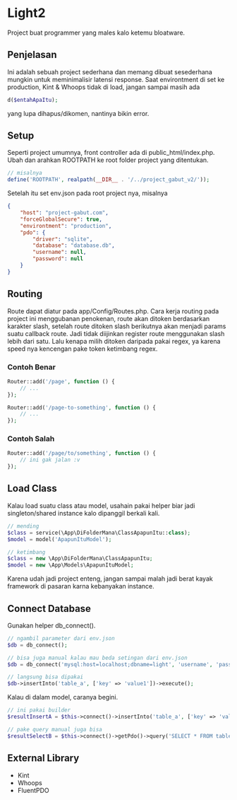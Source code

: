# Light2
Project buat programmer yang males kalo ketemu bloatware.

## Penjelasan
Ini adalah sebuah project sederhana dan memang dibuat sesederhana mungkin untuk meminimalisir latensi response.
Saat environtment di set ke production, Kint & Whoops tidak di load, jangan sampai masih ada
```php
d($entahApaItu);
```
yang lupa dihapus/dikomen, nantinya bikin error.

## Setup
Seperti project umumnya, front controller ada di public_html/index.php.
Ubah dan arahkan ROOTPATH ke root folder project yang ditentukan.
```php
// misalnya
define('ROOTPATH', realpath(__DIR__ . '/../project_gabut_v2/'));
```
Setelah itu set env.json pada root project nya, misalnya
```json
{
    "host": "project-gabut.com",
    "forceGlobalSecure": true,
    "environtment": "production",
    "pdo": {
        "driver": "sqlite",
        "database": "database.db",
        "username": null,
        "password": null
    }
}
```

## Routing
Route dapat diatur pada app/Config/Routes.php.
Cara kerja routing pada project ini menggubanan penokenan,
route akan ditoken berdasarkan karakter slash, setelah route ditoken slash berikutnya
akan menjadi params suatu callback route.
Jadi tidak diijinkan register route menggunakan slash lebih dari satu.
Lalu kenapa milih ditoken daripada pakai regex, ya karena speed nya kencengan pake token ketimbang regex.
### Contoh Benar
```php
Router::add('/page', function () {
    // ...
});

Router::add('/page-to-something', function () {
    // ...
});
```
### Contoh Salah
```php
Router::add('/page/to/something', function () {
    // ini gak jalan :v
});
```

## Load Class
Kalau load suatu class atau model, usahain pakai helper biar jadi singleton/shared instance kalo dipanggil berkali kali.
```php
// mending
$class = service(\App\DiFolderMana\ClassApapunItu::class);
$model = model('ApapunItuModel');

// ketimbang
$class = new \App\DiFolderMana\ClassApapunItu;
$model = new \App\Models\ApapunItuModel;
```
Karena udah jadi project enteng, jangan sampai malah jadi berat kayak framework di pasaran karna kebanyakan instance.

## Connect Database
Gunakan helper db_connect().
```php
// ngambil parameter dari env.json
$db = db_connect();

// bisa juga manual kalau mau beda setingan dari env.json
$db = db_connect('mysql:host=localhost;dbname=light', 'username', 'password');

// langsung bisa dipakai
$db->insertInto('table_a', ['key' => 'value1'])->execute();
```
Kalau di dalam model, caranya begini.
```php
// ini pakai builder
$resultInsertA = $this->connect()->insertInto('table_a', ['key' => 'value1'])->execute();

// pake query manual juga bisa
$resultSelectB = $this->connect()->getPdo()->query('SELECT * FROM table_b')->fetchAll();
```

## External Library
- Kint
- Whoops
- FluentPDO